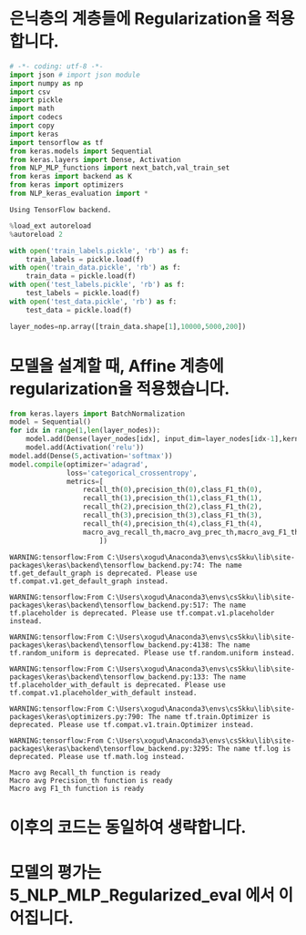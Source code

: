 # 은닉층의 계층들에 Regularization을 적용합니다.


```python
# -*- coding: utf-8 -*-
import json # import json module
import numpy as np
import csv
import pickle
import math
import codecs
import copy
import keras
import tensorflow as tf
from keras.models import Sequential
from keras.layers import Dense, Activation
from NLP_MLP_functions import next_batch,val_train_set
from keras import backend as K
from keras import optimizers
from NLP_keras_evaluation import *
```

    Using TensorFlow backend.



```python
%load_ext autoreload
%autoreload 2
```


```python
with open('train_labels.pickle', 'rb') as f:
    train_labels = pickle.load(f)
with open('train_data.pickle', 'rb') as f:
    train_data = pickle.load(f)
with open('test_labels.pickle', 'rb') as f:
    test_labels = pickle.load(f)
with open('test_data.pickle', 'rb') as f:
    test_data = pickle.load(f)
```


```python
layer_nodes=np.array([train_data.shape[1],10000,5000,200])
```

# 모델을 설계할 때, Affine 계층에 regularization을 적용했습니다.


```python
from keras.layers import BatchNormalization
model = Sequential()
for idx in range(1,len(layer_nodes)):
    model.add(Dense(layer_nodes[idx], input_dim=layer_nodes[idx-1],kernel_regularizer=keras.regularizers.l2(0.001))) 
    model.add(Activation('relu'))
model.add(Dense(5,activation='softmax'))
model.compile(optimizer='adagrad',
              loss='categorical_crossentropy',
              metrics=[
                  recall_th(0),precision_th(0),class_F1_th(0),
                  recall_th(1),precision_th(1),class_F1_th(1),
                  recall_th(2),precision_th(2),class_F1_th(2),
                  recall_th(3),precision_th(3),class_F1_th(3),
                  recall_th(4),precision_th(4),class_F1_th(4),
                  macro_avg_recall_th,macro_avg_prec_th,macro_avg_F1_th
                      ])
```

    WARNING:tensorflow:From C:\Users\xogud\Anaconda3\envs\csSkku\lib\site-packages\keras\backend\tensorflow_backend.py:74: The name tf.get_default_graph is deprecated. Please use tf.compat.v1.get_default_graph instead.
    
    WARNING:tensorflow:From C:\Users\xogud\Anaconda3\envs\csSkku\lib\site-packages\keras\backend\tensorflow_backend.py:517: The name tf.placeholder is deprecated. Please use tf.compat.v1.placeholder instead.
    
    WARNING:tensorflow:From C:\Users\xogud\Anaconda3\envs\csSkku\lib\site-packages\keras\backend\tensorflow_backend.py:4138: The name tf.random_uniform is deprecated. Please use tf.random.uniform instead.
    
    WARNING:tensorflow:From C:\Users\xogud\Anaconda3\envs\csSkku\lib\site-packages\keras\backend\tensorflow_backend.py:133: The name tf.placeholder_with_default is deprecated. Please use tf.compat.v1.placeholder_with_default instead.
    
    WARNING:tensorflow:From C:\Users\xogud\Anaconda3\envs\csSkku\lib\site-packages\keras\optimizers.py:790: The name tf.train.Optimizer is deprecated. Please use tf.compat.v1.train.Optimizer instead.
    
    WARNING:tensorflow:From C:\Users\xogud\Anaconda3\envs\csSkku\lib\site-packages\keras\backend\tensorflow_backend.py:3295: The name tf.log is deprecated. Please use tf.math.log instead.
    
    Macro avg Recall_th function is ready
    Macro avg Precision_th function is ready
    Macro avg F1_th function is ready


# 이후의 코드는 동일하여 생략합니다.
# 모델의 평가는 5_NLP_MLP_Regularized_eval 에서 이어집니다.
